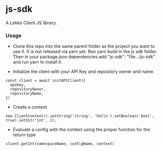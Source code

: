 # js-sdk
A Lekko Client JS library.

### Usage
- Clone this repo into the same parent folder as the project you want to use it.  It is not released via yarn yet.
  Run yarn build in the js sdk folder.
  Then in your package.json dependencies add "js-sdk": "file:../js-sdk" and run yarn to install it.

- Initialize the client with your API Key and repository owner and name.

```
const client = await initAPIClient({
  apiKey,
  repositoryOwner,
  repositoryName,
})
```

- Create a context

```
new ClientContext().setString('string', 'hello').setBoolean('bool', true).setInt('int', 2),
```

- Evaluate a config with the context using the proper function for the return type

```
client.getInt(namespaceName, configName, context)
```
